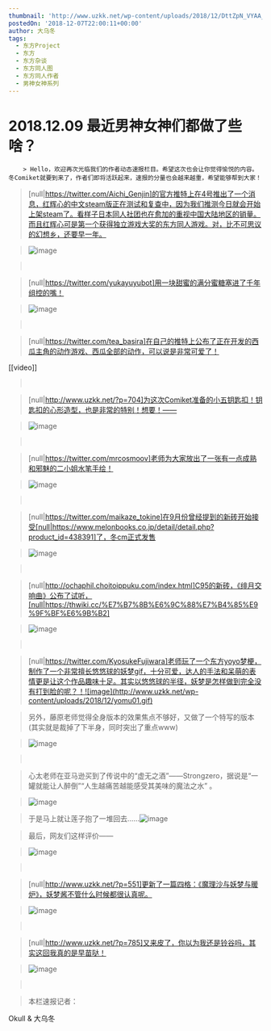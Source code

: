 ```yaml
---
thumbnail: 'http://www.uzkk.net/wp-content/uploads/2018/12/DttZpN_VYAA_Dcg-825x510.jpg'
postedOn: '2018-12-07T22:00:11+00:00'
author: 大乌冬
tags:
  - 东方Project
  - 东方
  - 东方杂谈
  - 东方同人图
  - 东方同人作者
  - 男神女神系列
---
```


# 2018.12.09 最近男神女神们都做了些啥？

		> Hello，欢迎再次光临我们的作者动态速报栏目。希望这次也会让你觉得愉悦的内容。冬Comiket就要到来了，作者们即将活跃起来，速报的分量也会越来越重，希望能够帮到大家！

> 

> [null|https://twitter.com/Aichi_Genjin]的官方推特上在4号推出了一个消息，红辉心的中文steam版正在测试和复查中，因为我们推测今日就会开始上架steam了。看样子日本同人社团也在愈加的重视中国大陆地区的销量。而且红辉心可是第一个获得独立游戏大奖的东方同人游戏。对，比不可思议的幻想乡，还要早一年。

> ![image](http://www.uzkk.net/wp-content/uploads/2018/12/DtfJAn-U4AAIgGx-1024x588.jpg)

>  

> [null|https://twitter.com/yukayuyubot]用一块甜蜜的满分蜜糖塞进了千年组控的嘴！

> ![image](http://www.uzkk.net/wp-content/uploads/2018/12/DttZpN_VYAA_Dcg-1024x1024.jpg)

>  

> [null|https://twitter.com/tea_basira]在自己的推特上公布了正在开发的西瓜主角的动作游戏、西瓜全部的动作，可以说是非常可爱了！

[[video]]
>  

> [null|http://www.uzkk.net/?p=704]为这次Comiket准备的小五钥匙扣！钥匙扣的心形造型，也是非常的特别！想要！——

> ![image](http://www.uzkk.net/wp-content/uploads/2018/12/Dt0J3PUUUAII8sW-1024x756.jpg)

>  

> [null|https://twitter.com/mrcosmoov]老师为大家放出了一张有一点成熟和邪魅的二小姐水笔手绘！

> ![image](http://www.uzkk.net/wp-content/uploads/2018/12/asdfaa.jpg)

>  

> [null|https://twitter.com/maikaze_tokine]在9月份曾经提到的新砖开始接受[null|https://www.melonbooks.co.jp/detail/detail.php?product_id=438391]了，冬cm正式发售

> ![image](http://www.uzkk.net/wp-content/uploads/2018/12/DoBU7sdVsAA8U73-1024x903.jpg)

>  

> [null|http://ochaphil.choitoippuku.com/index.html]C95的新砖，《绯月交响曲》公布了试听，[null|https://thwiki.cc/%E7%B7%8B%E6%9C%88%E7%B4%85%E9%9F%BF%E6%9B%B2]

> ![image](http://www.uzkk.net/wp-content/uploads/2018/12/Dt0AjyRUwAAWMNe-1024x532.jpg)

>  

> [null|https://twitter.com/KyosukeFujiwara]老师玩了一个东方yoyo梦梗，制作了一个非常擅长悠悠球的妖梦gif，十分可爱，达人的手法和呆萌的表情更是让这个作品趣味十足。其实以悠悠球的半径，妖梦是怎样做到完全没有打到脸的呢？！![image](http://www.uzkk.net/wp-content/uploads/2018/12/yomu01.gif)

> 另外，藤原老师觉得全身版本的效果焦点不够好，又做了一个特写的版本(其实就是裁掉了下半身，同时突出了重点www)

> ![image](http://www.uzkk.net/wp-content/uploads/2018/12/yomu02.gif)

>  

> 心太老师在亚马逊买到了传说中的“虚无之酒”——Strongzero，据说是“一罐就能让人醉倒”“人生越痛苦越能感受其美味的魔法之水” 。

> ![image](http://www.uzkk.net/wp-content/uploads/2018/12/001.png)

> 于是马上就让莲子抱了一堆回去……![image](http://www.uzkk.net/wp-content/uploads/2018/12/002.png)

> 最后，网友们这样评价——

> ![image](http://www.uzkk.net/wp-content/uploads/2018/12/003-1.png)

>  

> [null|http://www.uzkk.net/?p=551]更新了一篇四格：《魔理沙与妖梦与暖炉》，妖梦酱不管什么时候都很认真呢。

> ![image](http://www.uzkk.net/wp-content/uploads/2018/12/004.png)

>  

> [null|http://www.uzkk.net/?p=785]又来皮了，你以为我还是铃谷吗，其实这回我真的是早苗哒！

> ![image](http://www.uzkk.net/wp-content/uploads/2018/12/005.png)

>  

> 本栏速报记者：

Okull & 大乌冬

	
